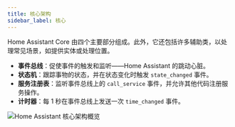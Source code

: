 ```yaml
---
title: 核心架构
sidebar_label: 核心
---
```


Home Assistant Core 由四个主要部分组成。此外，它还包括许多辅助类，以处理常见场景，如提供实体或处理位置。

- **事件总线**：促使事件的触发和监听——Home Assistant 的跳动心脏。
- **状态机**：跟踪事物的状态，并在状态变化时触发 `state_changed` 事件。
- **服务注册表**：监听事件总线上的 `call_service` 事件，并允许其他代码注册服务操作。
- **计时器**：每 1 秒在事件总线上发送一次 `time_changed` 事件。

<img class='invertDark'
  alt='Home Assistant 核心架构概览'
  src='/img/en/architecture/ha_architecture.svg'
/>